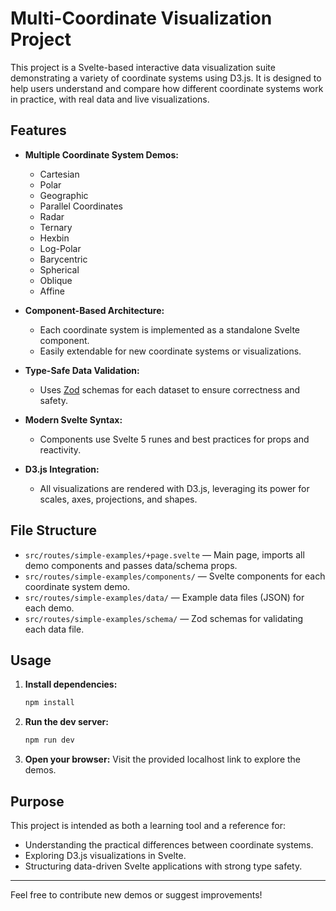 # Multi-Coordinate Visualization Project

This project is a Svelte-based interactive data visualization suite demonstrating a variety of coordinate systems using D3.js. It is designed to help users understand and compare how different coordinate systems work in practice, with real data and live visualizations.

## Features

- **Multiple Coordinate System Demos:**
  - Cartesian
  - Polar
  - Geographic
  - Parallel Coordinates
  - Radar
  - Ternary
  - Hexbin
  - Log-Polar
  - Barycentric
  - Spherical
  - Oblique
  - Affine

- **Component-Based Architecture:**
  - Each coordinate system is implemented as a standalone Svelte component.
  - Easily extendable for new coordinate systems or visualizations.

- **Type-Safe Data Validation:**
  - Uses [Zod](https://github.com/colinhacks/zod) schemas for each dataset to ensure correctness and safety.

- **Modern Svelte Syntax:**
  - Components use Svelte 5 runes and best practices for props and reactivity.

- **D3.js Integration:**
  - All visualizations are rendered with D3.js, leveraging its power for scales, axes, projections, and shapes.

## File Structure

- `src/routes/simple-examples/+page.svelte` — Main page, imports all demo components and passes data/schema props.
- `src/routes/simple-examples/components/` — Svelte components for each coordinate system demo.
- `src/routes/simple-examples/data/` — Example data files (JSON) for each demo.
- `src/routes/simple-examples/schema/` — Zod schemas for validating each data file.

## Usage

1. **Install dependencies:**
   ```bash
   npm install
   ```
2. **Run the dev server:**
   ```bash
   npm run dev
   ```
3. **Open your browser:**
   Visit the provided localhost link to explore the demos.

## Purpose

This project is intended as both a learning tool and a reference for:
- Understanding the practical differences between coordinate systems.
- Exploring D3.js visualizations in Svelte.
- Structuring data-driven Svelte applications with strong type safety.

---

Feel free to contribute new demos or suggest improvements!